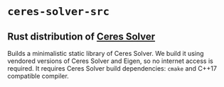 # `ceres-solver-src`
## Rust distribution of [Ceres Solver](http://ceres-solver.org)

Builds a minimalistic static library of Ceres Solver.
We build it using vendored versions of Ceres Solver and Eigen, so no internet access is required.
It requires Ceres Solver build dependencies: `cmake` and C++17 compatible compiler.
